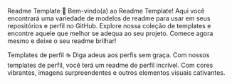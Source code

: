 Readme Template 📜
Bem-vindo(a) ao Readme Template! Aqui você encontrará uma variedade de modelos de readme para usar em seus repositórios e perfil no GitHub. Explore nossa coleção de templates e encontre aquele que melhor se adequa ao seu projeto. Comece agora mesmo e deixe o seu readme brilhar!

Templates de perfil ☕️
Diga adeus aos perfis sem graça. Com nossos templates de perfil, você terá um readme de perfil incrível. Com cores vibrantes, imagens surpreendentes e outros elementos visuais cativantes.